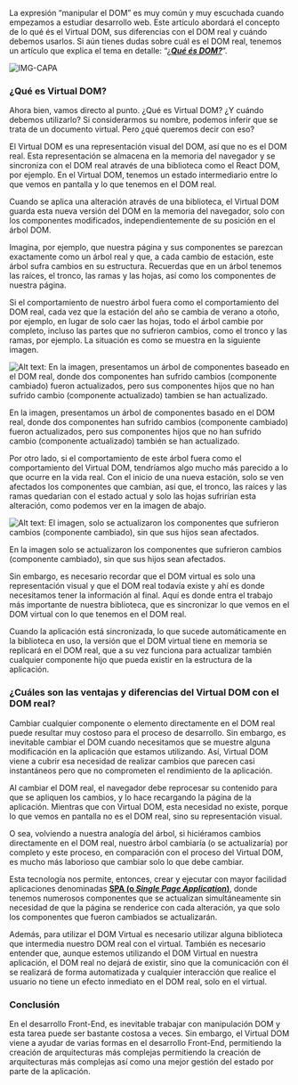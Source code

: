 La expresión “manipular el DOM” es muy común y muy escuchada cuando empezamos a estudiar desarrollo web. Este artículo abordará el concepto de lo qué és el Virtual DOM, sus diferencias con el DOM real y cuándo debemos usarlos. Si aún tienes dudas sobre cuál es el DOM real, tenemos un artículo que explica el tema en detalle: “[¿**_Qué és DOM?_**](https://www.aluracursos.com/blog/[https://www.aluracursos.com/blog/que-es-dom](https://www.aluracursos.com/blog/que-es-dom))”.

![IMG-CAPA](https://www.aluracursos.com/blog/assets/que-es-dom/capa.jpg)

### ¿Qué es Virtual DOM?

Ahora bien, vamos directo al punto. ¿Qué es Virtual DOM? ¿Y cuándo debemos utilizarlo? Si considerarmos su nombre, podemos inferir que se trata de un documento virtual. Pero ¿qué queremos decir con eso?

El Virtual DOM es una representación visual del DOM, así que no es el DOM real. Esta representación se almacena en la memoria del navegador y se sincroniza con el DOM real através de una biblioteca como el React DOM, por ejemplo. En el Virtual DOM, tenemos un estado intermediario entre lo que vemos en pantalla y lo que tenemos en el DOM real.

Cuando se aplica una alteración através de una biblioteca, el Virtual DOM guarda esta nueva versión del DOM en la memoria del navegador, solo con los componentes modificados, independientemente de su posición en el árbol DOM.

Imagina, por ejemplo, que nuestra página y sus componentes se parezcan exactamente como un árbol real y que, a cada cambio de estación, este árbol sufra cambios en su estructura. Recuerdas que en un árbol tenemos las raíces, el tronco, las ramas y las hojas, así como los componentes de nuestra página.

Si el comportamiento de nuestro árbol fuera como el comportamiento del DOM real, cada vez que la estación del año se cambia de verano a otoño, por ejemplo, en lugar de solo caer las hojas, todo el árbol cambie por completo, incluso las partes que no sufrieron cambios, como el tronco y las ramas, por ejemplo. La situación es como se muestra en la siguiente imagen.

![Alt text: En la imagen, presentamos un árbol de componentes baseado en el DOM real, donde dos componentes han sufrido cambios (componente cambiado) fueron actualizados, pero sus componentes hijos que no han sufrido cambio (componente actualizado) tambien se han actualizado.](https://www.aluracursos.com/blog/assets/que-es-dom/virtual-dom-1.png)

En la imagen, presentamos un árbol de componentes basado en el DOM real, donde dos componentes han sufrido cambios (componente cambiado) fueron actualizados, pero sus componentes hijos que no han sufrido cambio (componente actualizado) también se han actualizado.

Por otro lado, si el comportamiento de este árbol fuera como el comportamiento del Virtual DOM, tendríamos algo mucho más parecido a lo que ocurre en la vida real. Con el inicio de una nueva estación, solo se ven afectados los componentes que cambian, así que, el tronco, las raíces y las ramas quedarian con el estado actual y solo las hojas sufrirían esta alteración, como podemos ver en la imagen de abajo.

![Alt text: El imagen, solo se actualizaron los componentes que sufrieron cambios (componente cambiado), sin que sus hijos sean afectados.](https://www.aluracursos.com/blog/assets/que-es-dom/virtual-dom-2.png)

En la imagen solo se actualizaron los componentes que sufrieron cambios (componente cambiado), sin que sus hijos sean afectados.

Sin embargo, es necesario recordar que el DOM virtual es solo una representación visual y que el DOM real todavía existe y ahí es donde necesitamos tener la información al final. Aquí es donde entra el trabajo más importante de nuestra biblioteca, que es sincronizar lo que vemos en el DOM virtual con lo que tenemos en el DOM real.

Cuando la aplicación está sincronizada, lo que sucede automáticamente en la biblioteca en uso, la versión que el DOM virtual tiene en memoria se replicará en el DOM real, que a su vez funciona para actualizar también cualquier componente hijo que pueda existir en la estructura de la aplicación.

### ¿Cuáles son las ventajas y diferencias del Virtual DOM con el DOM real?

Cambiar cualquier componente o elemento directamente en el DOM real puede resultar muy costoso para el proceso de desarrollo. Sin embargo, es inevitable cambiar el DOM cuando necesitamos que se muestre alguna modificación en la aplicación que estamos utilizando. Así, Virtual DOM viene a cubrir esa necesidad de realizar cambios que parecen casi instantáneos pero que no comprometen el rendimiento de la aplicación.

Al cambiar el DOM real, el navegador debe reprocesar su contenido para que se apliquen los cambios, y lo hace recargando la página de la aplicación. Mientras que con Virtual DOM, esta necesidad no existe, porque lo que vemos en pantalla no es el DOM real, sino su representación visual.

O sea, volviendo a nuestra analogía del árbol, si hiciéramos cambios directamente en el DOM real, nuestro árbol cambiaría (o se actualizaría) por completo y este proceso, en comparación con el proceso del Virtual DOM, es mucho más laborioso que cambiar solo lo que debe cambiar.

Esta tecnología nos permite, entonces, crear y ejecutar con mayor facilidad aplicaciones denominadas [**SPA (o _Single Page Application_)**](https://www.aluracursos.com/blog/[https://www.aluracursos.com/blog/single-page-application?utm_source=gnarus&utm_medium=timeline](https://www.aluracursos.com/blog/single-page-application?utm_source=gnarus&utm_medium=timeline)), donde tenemos numerosos componentes que se actualizan simultáneamente sin necesidad de que la página se renderice con cada alteración, ya que solo los componentes que fueron cambiados se actualizarán.

Además, para utilizar el DOM Virtual es necesario utilizar alguna biblioteca que intermedia nuestro DOM real con el virtual. También es necesario entender que, aunque estemos utilizando el DOM Virtual en nuestra aplicación, el DOM real no dejará de existir, sino que la comunicación con él se realizará de forma automatizada y cualquier interacción que realice el usuario no tiene un efecto inmediato en el DOM real, solo en el virtual.

### Conclusión

En el desarrollo Front-End, es inevitable trabajar con manipulación DOM y esta tarea puede ser bastante costosa a veces. Sin embargo, el Virtual DOM viene a ayudar de varias formas en el desarrollo Front-End, permitiendo la creación de arquitecturas más complejas permitiendo la creación de arquitecturas más complejas así como una mejor gestión del estado por parte de la aplicación.